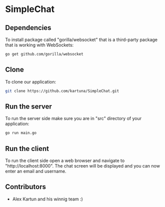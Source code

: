 # SimpleChat
## Dependencies
To install package called "gorilla/websocket" that is a third-party package that is working with WebSockets:
```bash
go get github.com/gorilla/websocket
```
## Clone
To clone our application:
```bash
git clone https://github.com/kartuna/SimpleChat.git
```
## Run the server
To run the server side make sure you are in "src" directory of your application:
```bash
go run main.go
```
## Run the client
To run the client side open a web browser and navigate to "http://localhost:8000".
The chat screen will be displayed and you can now enter an email and username.


## Contributors
* Alex Kartun and his winnig team :)
